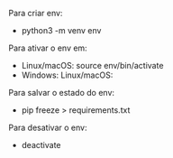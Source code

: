 Para criar env:
 - python3 -m venv env

Para ativar o env em:
 - Linux/macOS: source env/bin/activate
 - Windows: Linux/macOS:

Para salvar o estado do env:
 - pip freeze > requirements.txt

Para desativar o env:
 - deactivate
